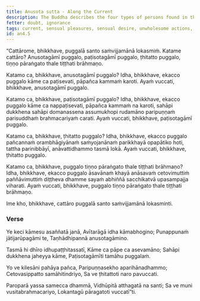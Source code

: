 ```yaml
---
title: Anusota sutta - Along the Current
description: The Buddha describes the four types of persons found in the world - those who go with the current, those who go against the current, those who are steady, and those who have crossed over, standing on the firm ground, arahants.
fetter: doubt, ignorance
tags: current, sensual pleasures, sensual desire, unwholesome actions, arahant
id: an4.5
---
```


“Cattārome, bhikkhave, puggalā santo saṁvijjamānā lokasmiṁ. Katame cattāro? Anusotagāmī puggalo, paṭisotagāmī puggalo, ṭhitatto puggalo, tiṇṇo pāraṅgato thale tiṭṭhati brāhmaṇo.

Katamo ca, bhikkhave, anusotagāmī puggalo? Idha, bhikkhave, ekacco puggalo kāme ca paṭisevati, pāpañca kammaṁ karoti. Ayaṁ vuccati, bhikkhave, anusotagāmī puggalo.

Katamo ca, bhikkhave, paṭisotagāmī puggalo? Idha, bhikkhave, ekacco puggalo kāme ca nappaṭisevati, pāpañca kammaṁ na karoti, sahāpi dukkhena sahāpi domanassena assumukhopi rudamāno paripuṇṇaṁ parisuddhaṁ brahmacariyaṁ carati. Ayaṁ vuccati, bhikkhave, paṭisotagāmī puggalo.

Katamo ca, bhikkhave, ṭhitatto puggalo? Idha, bhikkhave, ekacco puggalo pañcannaṁ orambhāgiyānaṁ saṁyojanānaṁ parikkhayā opapātiko hoti, tattha parinibbāyī, anāvattidhammo tasmā lokā. Ayaṁ vuccati, bhikkhave, ṭhitatto puggalo.

Katamo ca, bhikkhave, puggalo tiṇṇo pāraṅgato thale tiṭṭhati brāhmaṇo? Idha, bhikkhave, ekacco puggalo āsavānaṁ khayā anāsavaṁ cetovimuttiṁ paññāvimuttiṁ diṭṭheva dhamme sayaṁ abhiññā sacchikatvā upasampajja viharati. Ayaṁ vuccati, bhikkhave, puggalo tiṇṇo pāraṅgato thale tiṭṭhati brāhmaṇo.

Ime kho, bhikkhave, cattāro puggalā santo saṁvijjamānā lokasminti.

### Verse

Ye keci kāmesu asaññatā janā,
Avītarāgā idha kāmabhogino;
Punappunaṁ jātijarūpagāmi te,
Taṇhādhipannā anusotagāmino.

Tasmā hi dhīro idhupaṭṭhitassatī,
Kāme ca pāpe ca asevamāno;
Sahāpi dukkhena jaheyya kāme,
Paṭisotagāmīti tamāhu puggalaṁ.

Yo ve kilesāni pahāya pañca,
Paripuṇṇasekho aparihānadhammo;
Cetovasippatto samāhitindriyo,
Sa ve ṭhitattoti naro pavuccati.

Paroparā yassa samecca dhammā,
Vidhūpitā atthagatā na santi;
Sa ve muni vusitabrahmacariyo,
Lokantagū pāragatoti vuccatī”ti.
